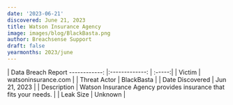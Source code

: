 ```yaml
---
date: '2023-06-21'
discovered: June 21, 2023
title: Watson Insurance Agency
image: images/blog/BlackBasta.png
author: Breachsense Support
draft: false
yearmonths: 2023/june
---
```



| Data Breach Report
------------:     |:-------------:    | :-----:|
| Victim      | watsoninsurance.com      | 
| Threat Actor      | BlackBasta      | 
| Date Discovered      | Jun 21, 2023      | 
| Description      | Watson Insurance Agency provides insurance that fits your needs.      | 
| Leak Size      | Unknown      | 


